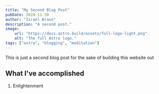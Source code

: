 ```yaml
---
title: "My Second Blog Post"
pubDate: 2024-11-30
author: "Israel Bravo"
description: "A second post."
image:
    url: "https://docs.astro.build/assets/full-logo-light.png" 
    alt: "The full Astro logo."
tags: ["astro", "blogging", "meditation"]
---
```


This is just a second blog post for the sake of building this website out

## What I've accomplished
1. Enlightenment